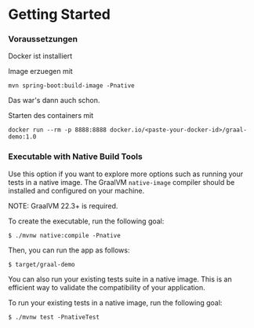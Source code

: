 # Getting Started


### Voraussetzungen
Docker ist installiert

Image erzuegen mit

```
mvn spring-boot:build-image -Pnative
```

Das war's dann auch schon.

Starten des containers mit

```
docker run --rm -p 8888:8888 docker.io/<paste-your-docker-id>/graal-demo:1.0
```

### Executable with Native Build Tools
Use this option if you want to explore more options such as running your tests in a native image.
The GraalVM `native-image` compiler should be installed and configured on your machine.

NOTE: GraalVM 22.3+ is required.

To create the executable, run the following goal:

```
$ ./mvnw native:compile -Pnative
```

Then, you can run the app as follows:
```
$ target/graal-demo
```

You can also run your existing tests suite in a native image.
This is an efficient way to validate the compatibility of your application.

To run your existing tests in a native image, run the following goal:

```
$ ./mvnw test -PnativeTest
```


